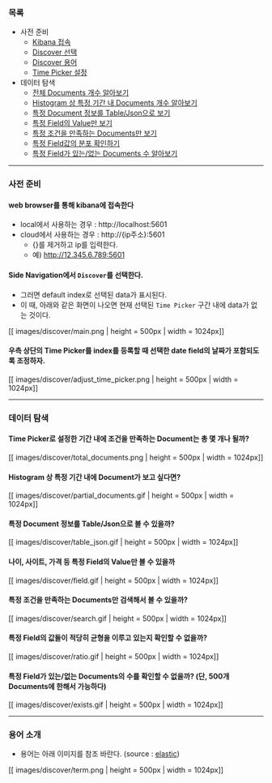 ### 목록

* 사전 준비
    * [Kibana 접속](#connect)
    * [Discover 선택](#discover)
    * [Discover 용어](#discover-term)
    * [Time Picker 설정](#time)
* 데이터 탐색
    * [전체 Documents 개수 알아보기](#total-documents)
    * [Histogram 상 특정 기간 내 Documents 개수 알아보기](#partial-documents)
    * [특정 Document 정보를 Table/Json으로 보기](#table-json)
    * [특정 Field의 Value만 보기](#field)
    * [특정 조건을 만족하는 Documents만 보기](#search)
    * [특정 Field값의 분포 확인하기](#ratio)
    * [특정 Field가 있는/없는 Documents 수 알아보기](#exists)

---
### 사전 준비

<a name='connect'></a>
#### web browser를 통해 kibana에 접속한다

* local에서 사용하는 경우 : http://localhost:5601
* cloud에서 사용하는 경우 : http://{ip주소}:5601
    * {}를 제거하고 ip를 입력한다.
    * 예) http://12.345.6.789:5601

<a name='discover'></a>
#### Side Navigation에서 `Discover`를 선택한다.

* 그러면 default index로 선택된 data가 표시된다.
* 이 때, 아래와 같은 화면이 나오면 현재 선택된 `Time Picker` 구간 내에 data가 없는 것이다.

[[ images/discover/main.png | height = 500px | width = 1024px]]

<a name='time'></a>
#### 우측 상단의 Time Picker를 index를 등록할 때 선택한 date field의 날짜가 포함되도록 조정하자.

[[ images/discover/adjust_time_picker.png | height = 500px | width = 1024px]]

---
### 데이터 탐색

<a name='total-documents'></a>
#### Time Picker로 설정한 기간 내에 조건을 만족하는 Document는 총 몇 개나 될까?

[[ images/discover/total_documents.png | height = 500px | width = 1024px]]

<a name='partial-documents'></a>
#### Histogram 상 특정 기간 내에 Document가 보고 싶다면?

[[ images/discover/partial_documents.gif | height = 500px | width = 1024px]]

<a name='table-json'></a>
#### 특정 Document 정보를 Table/Json으로 볼 수 있을까? 

[[ images/discover/table_json.gif | height = 500px | width = 1024px]]

<a name='field'></a>
#### 나이, 사이트, 가격 등 특정 Field의 Value만 볼 수 있을까

[[ images/discover/field.gif | height = 500px | width = 1024px]]

<a name='search'></a>
#### 특정 조건을 만족하는 Documents만 검색해서 볼 수 있을까?

[[ images/discover/search.gif | height = 500px | width = 1024px]]

<a name='ratio'></a>
#### 특정 Field의 값들이 적당히 균형을 이루고 있는지 확인할 수 없을까?

[[ images/discover/ratio.gif | height = 500px | width = 1024px]]

<a name='exists'></a>
#### 특정 Field가 있는/없는 Documents의 수를 확인할 수 없을까? (단, 500개 Documents에 한해서 가능하다)

[[ images/discover/exists.gif | height = 500px | width = 1024px]]

---
### 용어 소개

<a name='discover-term'></a>
* 용어는 아래 이미지를 참조 바란다. (source : [elastic](https://www.elastic.co/guide/en/kibana/current/discover.html))

[[ images/discover/term.png | height = 500px | width = 1024px]]